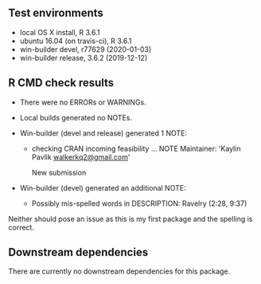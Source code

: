## Test environments
* local OS X install, R 3.6.1
* ubuntu 16.04 (on travis-ci), R 3.6.1
* win-builder devel, r77629 (2020-01-03)
* win-builder release, 3.6.2 (2019-12-12)

## R CMD check results
* There were no ERRORs or WARNINGs.
* Local builds generated no NOTEs.
* Win-builder (devel and release) generated 1 NOTE:

  * checking CRAN incoming feasibility ... NOTE
    Maintainer: 'Kaylin Pavlik <walkerkq2@gmail.com>'

    New submission

* Win-builder (devel) generated an additional NOTE:

  * Possibly mis-spelled words in DESCRIPTION:
    Ravelry (2:28, 9:37)

Neither should pose an issue as this is my first package and the spelling is correct.

## Downstream dependencies
There are currently no downstream dependencies for this package.
